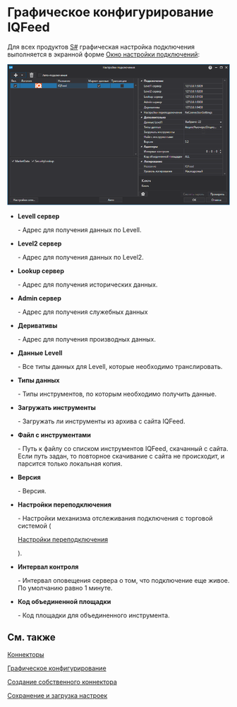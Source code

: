 # Графическое конфигурирование IQFeed

Для всех продуктов [S\#](StockSharpAbout.md) графическая настройка подключения выполняется в экранной форме [Окно настройки подключений](API_UI_ConnectorWindow.md):

![API GUI Settings IQFeed](../images/API_GUI_Settings_IQFeed.png)

- **Levell сервер**

   \- Адрес для получения данных по Levell.
- **Level2 сервер**

   \- Адрес для получения данных по Level2.
- **Lookup сервер**

   \- Адрес для получения исторических данных.
- **Admin сервер**

   \- Адрес для получения служебных данных
- **Деривативы**

   \- Адрес для получения производных данных.
- **Данные Levell**

   \- Все типы данных для Levell, которые необходимо транслировать.
- **Типы данных**

   \- Типы инструментов, по которым необходимо получить данные.
- **Загружать инструменты**

   \- Загружать ли инструменты из архива с сайта IQFeed.
- **Файл с инструментами**

   \- Путь к файлу со списком инструментов IQFeed, скачанный с сайта. Если путь задан, то повторное скачивание с сайта не происходит, и парсится только локальная копия.
- **Версия**

   \- Версия.
- **Настройки переподключения**

   \- Настройки механизма отслеживания подключения с торговой системой (

  [Настройки переподключения](Reconnect.md)

  ). 
- **Интервал контроля**

   \- Интервал оповещения сервера о том, что подключение еще живое. По умолчанию равно 1 минуте. 
- **Код объединенной площадки**

   \- Код площадки для объединенного инструмента. 

## См. также

[Коннекторы](API_Connectors.md)

[Графическое конфигурирование](API_ConnectorsUIConfiguration.md)

[Создание собственного коннектора](ConnectorCreating.md)

[Сохранение и загрузка настроек](API_Connectors_SaveConnectorSettings.md)
